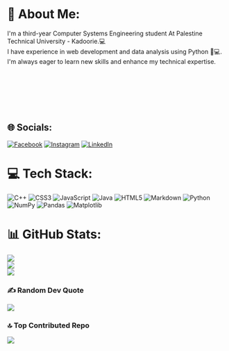 # 💫 About Me:
I'm a third-year Computer Systems Engineering student At Palestine Technical University - Kadoorie.💻 <br>I have experience in web development and data analysis using Python 💪💻. <br>I'm always eager to learn new skills and enhance my technical expertise.<br><br><br><br><br><br><br>

## 🌐 Socials:
[![Facebook](https://img.shields.io/badge/Facebook-%231877F2.svg?logo=Facebook&logoColor=white)](https://www.facebook.com/profile.php?id=100082837215663) 
[![Instagram](https://img.shields.io/badge/Instagram-%23E4405F.svg?logo=Instagram&logoColor=white)](https://instagram.com/waadamer19) 
[![LinkedIn](https://img.shields.io/badge/LinkedIn-%230077B5.svg?logo=linkedin&logoColor=white)](https://www.linkedin.com/in/waed-amer-b57097296/?fbclid=IwZXh0bgNhZW0CMTAAAR15uMZ-iLjNUvYpeiJBhOKa3wdCwNJcn-3MK3ql40JFFia1IQiAWGuKAZw_aem_aoHRit7XDd0yH518B-BM5A)

# 💻 Tech Stack:
![C++](https://img.shields.io/badge/c++-%2300599C.svg?style=for-the-badge&logo=c%2B%2B&logoColor=white) ![CSS3](https://img.shields.io/badge/css3-%231572B6.svg?style=for-the-badge&logo=css3&logoColor=white) ![JavaScript](https://img.shields.io/badge/javascript-%23323330.svg?style=for-the-badge&logo=javascript&logoColor=%23F7DF1E) ![Java](https://img.shields.io/badge/java-%23ED8B00.svg?style=for-the-badge&logo=openjdk&logoColor=white) ![HTML5](https://img.shields.io/badge/html5-%23E34F26.svg?style=for-the-badge&logo=html5&logoColor=white) ![Markdown](https://img.shields.io/badge/markdown-%23000000.svg?style=for-the-badge&logo=markdown&logoColor=white) ![Python](https://img.shields.io/badge/python-3670A0?style=for-the-badge&logo=python&logoColor=ffdd54) ![NumPy](https://img.shields.io/badge/numpy-%23013243.svg?style=for-the-badge&logo=numpy&logoColor=white) ![Pandas](https://img.shields.io/badge/pandas-%23150458.svg?style=for-the-badge&logo=pandas&logoColor=white) ![Matplotlib](https://img.shields.io/badge/Matplotlib-%23ffffff.svg?style=for-the-badge&logo=Matplotlib&logoColor=black)
# 📊 GitHub Stats:
![](https://github-readme-stats.vercel.app/api?username=waadamer&theme=dark&hide_border=true&include_all_commits=true&count_private=true)<br/>
![](https://github-readme-streak-stats.herokuapp.com/?user=waadamer&theme=dark&hide_border=true)<br/>
![](https://github-readme-stats.vercel.app/api/top-langs/?username=waadamer&theme=dark&hide_border=true&include_all_commits=true&count_private=true&layout=compact)

### ✍️ Random Dev Quote
![](https://quotes-github-readme.vercel.app/api?type=horizontal&theme=radical)

### 🔝 Top Contributed Repo
![](https://github-contributor-stats.vercel.app/api?username=waadamer&limit=5&theme=dark&combine_all_yearly_contributions=true)

<!-- Proudly created with GPRM ( https://gprm.itsvg.in ) -->
